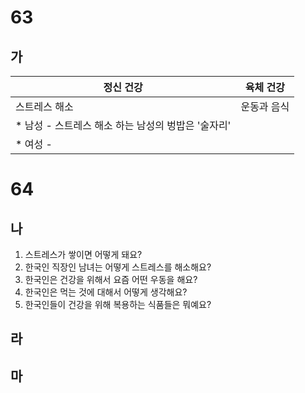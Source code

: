 # 63
## 가
| 정신 건강                           | 육체 건강  |
| ------------------------------- | ------ |
| 스트레스 해소                         | 운동과 음식 |
| * 남성 - 스트레스 해소 하는 남성의 벙밥은 '술자리' |        |
| * 여성 -                          |        |
# 64
## 나
1. 스트레스가 쌓이면 어떻게 돼요?
2. 한국인 직장인 남녀는 어떻게 스트레스를 해소해요?
3. 한국인은 건강을 위해서 요즘 어떤 우동을 해요?
4. 한국인은 먹는 것에 대해서 어떻게 생각해요?
5. 한국인들이 건강을 위해 복용하는 식품들은 뭐예요?
## 라
## 마